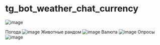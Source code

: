 # tg_bot_weather_chat_currency
![image](https://user-images.githubusercontent.com/97764479/236226516-e3f1e897-2212-4836-b236-fe7b52e98d8b.png)
	
	
Погода 
![image](https://user-images.githubusercontent.com/97764479/236227323-2eb88364-0e6e-4162-8197-1469e9b9f63f.png)
Животные рандом
![image](https://user-images.githubusercontent.com/97764479/236227672-6e4502a4-63bf-4ae9-8b77-207cc6e5021f.png)
Валюта
![image](https://user-images.githubusercontent.com/97764479/236228374-45ab510b-f7b0-4499-a0e8-ad5025d67b04.png)
Опросы
![image](https://user-images.githubusercontent.com/97764479/236228586-0fbae9f4-cb00-421b-b13b-c997e92d5a6d.png)
